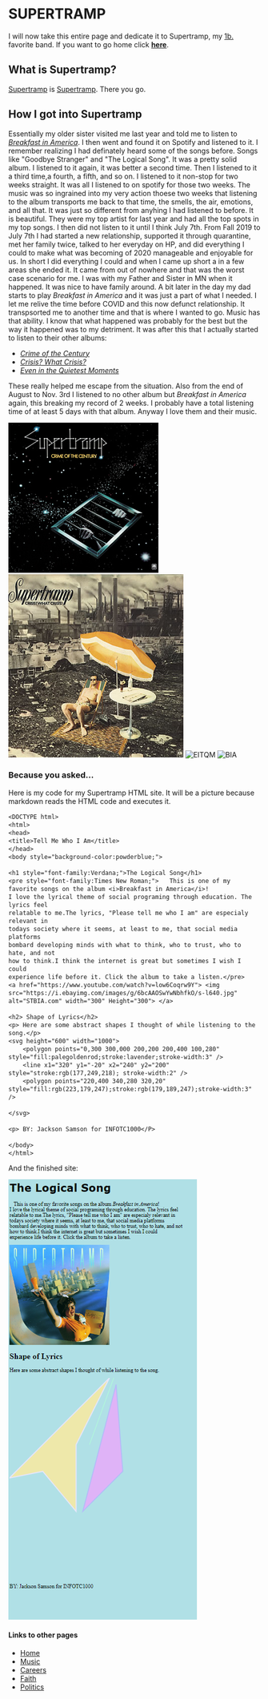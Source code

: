 # SUPERTRAMP
I will now take this entire page and dedicate it to Supertramp, my [1b.](/music.md) favorite band. If you want to go home click [**here**](README.md).
## What is Supertramp?
[Supertramp](https://open.spotify.com/artist/3JsMj0DEzyWc0VDlHuy9Bx) is [Supertramp](https://en.wikipedia.org/wiki/Supertramp). There you go. 
## How I got into Supertramp
Essentially my older sister visited me last year and told me to listen to [_Breakfast in America_](https://www.youtube.com/watch?v=82AA8OeSnxI&t=788s). I then went and found it on Spotify and listened to it. I remember realizing I had definately heard some of the songs before. Songs like "Goodbye Stranger" and "The Logical Song". It was a pretty solid album. I listened to it again, it was better a second time. Then I listened to it a third time,a fourth, a fifth, and so on. I listened to it non-stop for two weeks straight. It was all I listened to on spotify for those two weeks. The music was so ingrained into my very action thoese two weeks that listening to the album transports me back to that time, the smells, the air, emotions, and all that. It was just so different from anyhing I had listened to before. It is beautiful. They were my top artist for last year and had all the top spots in my top songs. I then did not listen to it until I think July 7th. From Fall 2019 to July 7th I had started a new relationship, supported it through quarantine, met her family twice, talked to her everyday on HP, and did everything I could to make what was becoming of 2020 manageable and enjoyable for us. In short I did everything I could and when I came up short a in a few areas she ended it. It came from out of nowhere and that was the worst case scenario for me. I was with my Father and Sister in MN when it happened. It was nice to have family around. A bit later in the day my dad starts to play _Breakfast in America_ and it was just a part of what I needed. I let me relive the time before COVID and this now defunct relationship. It transpsorted me to another time and that is where I wanted to go. Music has that ability. I know that what happened was probably for the best but the way it happened was to my detriment. It was after this that I actually started to listen to their other albums:
* [_Crime of the Century_](https://www.youtube.com/watch?v=IccIn770nJM)
* [_Crisis? What Crisis?_](https://www.youtube.com/watch?v=dS6qxgU5Xis)
* [_Even in the Quietest Moments_](https://www.youtube.com/watch?v=2EOT5nWSUSY)

These really helped me escape from the situation. Also from the end of August to Nov. 3rd I listened to no other album but _Breakfast in America_ again, this breaking my record of 2 weeks. I probably have a total listening time of at least 5 days with that album. Anyway I love them and their music.  

![COTC](/COTC.jpg) ![CWC](/CWC.jpeg) ![EITQM](https://upload.wikimedia.org/wikipedia/en/c/ca/Supertramp_-_Even_in_the_Quietest_Moments.jpg) ![BIA](https://upload.wikimedia.org/wikipedia/en/c/c4/Supertramp_-_Breakfast_in_America.jpg)



### Because you asked...
Here is my code for my Supertramp HTML site. It will be a picture because markdown reads the HTML code and executes it.
```
<DOCTYPE html>
<html>
<head>
<title>Tell Me Who I Am</title>
</head>
<body style="background-color:powderblue;">

<h1 style="font-family:Verdana;">The Logical Song</h1>
<pre style="font-family:Times New Roman;">   This is one of my favorite songs on the album <i>Breakfast in America</i>!
I love the lyrical theme of social programing through education. The lyrics feel
relatable to me.The lyrics, "Please tell me who I am" are especialy relevant in 
todays society where it seems, at least to me, that social media platforms
bombard developing minds with what to think, who to trust, who to hate, and not
how to think.I think the internet is great but sometimes I wish I could
experience life before it. Click the album to take a listen.</pre>
<a href="https://www.youtube.com/watch?v=low6Coqrw9Y"> <img src="https://i.ebayimg.com/images/g/6bcAAOSwYwNbhfkO/s-l640.jpg" alt="STBIA.com" width="300" Height="300"> </a>

<h2> Shape of Lyrics</h2>
<p> Here are some abstract shapes I thought of while listening to the song.</p>
<svg height="600" width="1000">
	<polygon points="0,300 300,000 200,200 200,400 100,280" style="fill:palegoldenrod;stroke:lavender;stroke-width:3" />
	<line x1="320" y1="-20" x2="240" y2="200" style="stroke:rgb(177,249,218); stroke-width:2" />
	<polygon points="220,400 340,280 320,20" style="fill:rgb(223,179,247);stroke:rgb(179,189,247);stroke-width:3" />
	
</svg>	

<p> BY: Jackson Samson for INFOTC1000</P>

</body>
</html>
```


And the finished site:

![html](/html.png)






 





#### Links to other pages
* [Home](/README.md)
* [Music](/Music.md)
* [Careers](/Careers.md)
* [Faith](/Faith.md)
* [Politics](/Politics.md)
